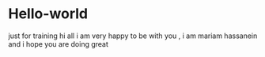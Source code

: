 # Hello-world
just for training 
hi all
i am very happy to be with you  , i am mariam hassanein and i hope you are doing great 
